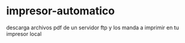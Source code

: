 # impresor-automatico
descarga archivos pdf de un servidor ftp y los manda a imprimir en tu impresor local
